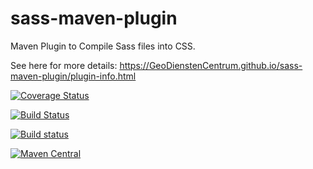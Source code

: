 sass-maven-plugin
=================

Maven Plugin to Compile Sass files into CSS.

See here for more details: https://GeoDienstenCentrum.github.io/sass-maven-plugin/plugin-info.html

[![Coverage Status](https://img.shields.io/coveralls/GeoDienstenCentrum/sass-maven-plugin.svg)](https://coveralls.io/r/GeoDienstenCentrum/sass-maven-plugin)

[![Build Status](https://travis-ci.org/GeoDienstenCentrum/sass-maven-plugin.svg?branch=master)](https://travis-ci.org/GeoDienstenCentrum/sass-maven-plugin)

[![Build status](https://ci.appveyor.com/api/projects/status/qxc604b7o0rwxsel?svg=true)](https://ci.appveyor.com/project/mprins/sass-maven-plugin)

[![Maven Central](https://maven-badges.herokuapp.com/maven-central/nl.geodienstencentrum.maven/sass-maven-plugin/badge.svg)](https://maven-badges.herokuapp.com/maven-central/nl.geodienstencentrum.maven/sass-maven-plugin/)
